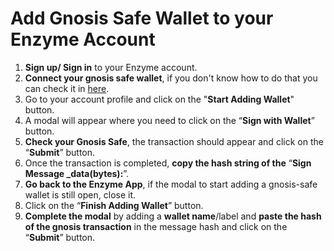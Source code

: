 # Add Gnosis Safe Wallet to your Enzyme Account

1. **Sign up/ Sign in** to your Enzyme account.&#x20;
2. **Connect your gnosis safe wallet**, if you don't know how to do that you can check it in [here](https://docs.enzyme.finance/managers/vaults-for-organisations).&#x20;
3. Go to your account profile and click on the "**Start Adding Wallet**" button.
4. A modal will appear where you need to click on the “**Sign with Wallet**” button.
5. **Check your Gnosis Safe**, the transaction should appear and click on the “**Submit**” button.
6. Once the transaction is completed, **copy the hash string of the** “**Sign Message \_data(bytes):**”.
7. **Go back to the Enzyme App**, if the modal to start adding a gnosis-safe wallet is still open, close it.&#x20;
8. Click on the “**Finish Adding Wallet**” button.
9. **Complete the modal** by adding a **wallet name**/label and **paste the hash of the gnosis transaction** in the message hash and click on the “**Submit**” button.
